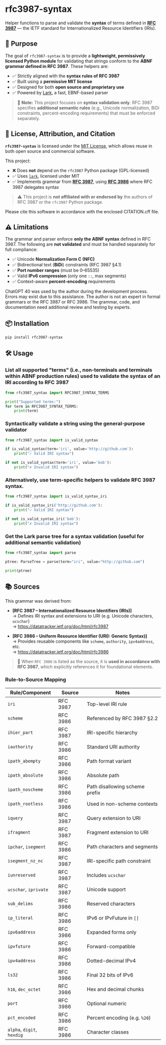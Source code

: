 # rfc3987-syntax

Helper functions to parse and validate the **syntax** of terms defined in **[RFC 3987](https://www.rfc-editor.org/info/rfc3987)** — the IETF standard for Internationalized Resource Identifiers (IRIs).


## 🎯 Purpose

The goal of `rfc3987-syntax` is to provide a **lightweight, permissively licensed Python module** for validating that strings conform to the **ABNF grammar defined in RFC 3987**. These helpers are:

- ✅ Strictly aligned with the **syntax rules of RFC 3987**
- ✅ Built using a **permissive MIT license**
- ✅ Designed for both **open source and proprietary use**
- ✅ Powered by [Lark](https://github.com/lark-parser/lark), a fast, EBNF-based parser

> 🧠 **Note:** This project focuses on **syntax validation only**. RFC 3987 specifies **additional semantic rules** (e.g., Unicode normalization, BiDi constraints, percent-encoding requirements) that must be enforced separately.


## 📄 License, Attribution, and Citation

**`rfc3987-syntax`** is licensed under the [MIT License](LICENSE), which allows reuse in both open source and commercial software.

This project:

- ❌ Does **not** depend on the `rfc3987` Python package (GPL-licensed)
- ✅ Uses [`lark`](https://github.com/lark-parser/lark), licensed under MIT
- ✅ Implements grammar from **[RFC 3987](https://datatracker.ietf.org/doc/html/rfc3987)**, using **[RFC 3986](https://datatracker.ietf.org/doc/html/rfc3986)** where RFC 3987 delegates syntax

> ⚠️ This project is **not affiliated with or endorsed by** the authors of RFC 3987 or the `rfc3987` Python package.

Please cite this software in accordance with the enclosed CITATION.cff file.


## ⚠️ Limitations

The grammar and parser enforce **only the ABNF syntax** defined in RFC 3987. The following are **not validated** and must be handled separately for full compliance:

- ✅ Unicode **Normalization Form C (NFC)**
- ✅ Bidirectional text (**BiDi**) constraints (RFC 3987 §4.1)
- ✅ **Port number ranges** (must be 0–65535)
- ✅ Valid **IPv6 compression** (only one `::`, max segments)
- ✅ Context-aware **percent-encoding** requirements

ChatGPT 40 was used by the author during the development process. Errors may exist due to this assistance. The author is not an expert in formal grammars or the RFC 3987 or RFC 3986. The grammar, code, and documentation need additional review and testing by experts.


## 📦 Installation

```bash
pip install rfc3987-syntax
```

## 🛠 Usage

### List all supported "terms" (i.e., non-terminals and terminals within ABNF production rules) used to validate the syntax of an IRI according to RFC 3987

```python
from rfc3987_syntax import RFC3987_SYNTAX_TERMS

print("Supported terms:")
for term in RFC3987_SYNTAX_TERMS:
    print(term)
```

### Syntactically validate a string using the general-purpose validator

```python
from rfc3987_syntax import is_valid_syntax

if is_valid_syntax(term='iri', value='http://github.com'):
    print("✓ Valid IRI syntax")

if not is_valid_syntax(term='iri', value='bob'):
    print("✗ Invalid IRI syntax")
```

### Alternatively, use term-specific helpers to validate RFC 3987 syntax.

```python
from rfc3987_syntax import is_valid_syntax_iri

if is_valid_syntax_iri('http://github.com'):
    print("✓ Valid IRI syntax")

if not is_valid_syntax_iri('bob'):
    print("✗ Invalid IRI syntax")
```

### Get the Lark parse tree for a syntax validation (useful for additional semantic validation)

```python
from rfc3987_syntax import parse

ptree: ParseTree = parse(term="iri", value="http://github.com")

print(ptree)
```

## 📚 Sources

This grammar was derived from:

- **[RFC 3987 – Internationalized Resource Identifiers (IRIs)]**  
  → Defines IRI syntax and extensions to URI (e.g. Unicode characters, `ucschar`)  
  → https://datatracker.ietf.org/doc/html/rfc3987

- **[RFC 3986 – Uniform Resource Identifier (URI): Generic Syntax)]**  
  → Provides reusable components like `scheme`, `authority`, `ipv4address`, etc.  
  → https://datatracker.ietf.org/doc/html/rfc3986

> 📝 When `RFC 3986` is listed as the source, it is **used in accordance with RFC 3987**, which explicitly references it for foundational elements.

### Rule-to-Source Mapping

| Rule/Component       | Source     | Notes |
|----------------------|------------|-------|
| `iri`                | RFC 3987   | Top-level IRI rule |
| `scheme`             | RFC 3986   | Referenced by RFC 3987 §2.2 |
| `ihier_part`         | RFC 3987   | IRI-specific hierarchy |
| `iauthority`         | RFC 3986   | Standard URI authority |
| `ipath_abempty`      | RFC 3986   | Path format variant |
| `ipath_absolute`     | RFC 3986   | Absolute path |
| `ipath_noscheme`     | RFC 3986   | Path disallowing scheme prefix |
| `ipath_rootless`     | RFC 3986   | Used in non-scheme contexts |
| `iquery`             | RFC 3987   | Query extension to URI |
| `ifragment`          | RFC 3987   | Fragment extension to URI |
| `ipchar`, `isegment` | RFC 3986   | Path characters and segments |
| `isegment_nz_nc`     | RFC 3987   | IRI-specific path constraint |
| `iunreserved`        | RFC 3987   | Includes `ucschar` |
| `ucschar`, `iprivate`| RFC 3987   | Unicode support |
| `sub_delims`         | RFC 3986   | Reserved characters |
| `ip_literal`         | RFC 3986   | IPv6 or IPvFuture in `[]` |
| `ipv6address`        | RFC 3986   | Expanded forms only |
| `ipvfuture`          | RFC 3986   | Forward-compatible |
| `ipv4address`        | RFC 3986   | Dotted-decimal IPv4 |
| `ls32`               | RFC 3986   | Final 32 bits of IPv6 |
| `h16`, `dec_octet`   | RFC 3986   | Hex and decimal chunks |
| `port`               | RFC 3986   | Optional numeric |
| `pct_encoded`        | RFC 3986   | Percent encoding (e.g. `%20`) |
| `alpha`, `digit`, `hexdig` | RFC 3986 | Character classes |
